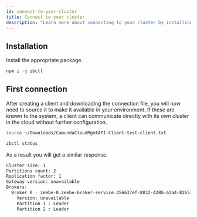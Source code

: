 ```yaml
---
id: connect-to-your-cluster
title: Connect to your cluster
description: "Learn more about connecting to your cluster by installing the appropriate package, establishing your first connection, and more."
---
```


## Installation

Install the appropriate package.

```bash
npm i -g zbctl
```

## First connection

After creating a client and downloading the connection file, you will now need to source it to make it available in your environment. If these are known to the system, a client can communicate directly with its own cluster in the cloud without further configuration.

```bash
source ~/Downloads/CamundaCloudMgmtAPI-Client-test-client.txt
```

```bash
zbctl status
```

As a result you will get a similar response:

```bash
Cluster size: 1
Partitions count: 2
Replication factor: 1
Gateway version: unavailable
Brokers:
  Broker 0 - zeebe-0.zeebe-broker-service.456637ef-8832-428b-a2a4-82b531b25635-zeebe.svc.cluster.local:26501
    Version: unavailable
    Partition 1 : Leader
    Partition 2 : Leader
```
